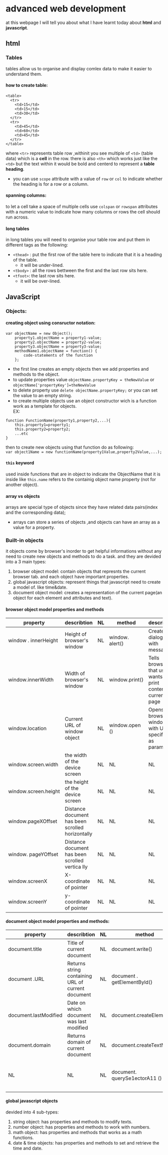 # advanced web development  
at this webpage I will tell you about what I have learnt today about **html** and **javascript**.
## html
### Tables
tables allow us to organise and display comlex data to make it easier to understand them.
#### how to create table:
```
<table>
  <tr>
    <td>15</td>
    <td>15</td>
    <td>30</td>
  </tr>
  <tr>
    <td>45</td>
    <td>60</td>
    <td>45</td>
  </tr>
</table>
```
where `<tr>` represents table row ,withinit you see multiple of `<td>` (table data) which is a **cell** in the row.
there is also `<th>` which works just like the `<td>` but the text within it would be bold and centerd to represent a **table heading**.
  * you can use `scope` attribute with a value of `row` or `col` to indicate whether the heading is for a row or a column.

#### spanning columns:
to let a cell take a space of multiple cells use `colspan` or `rowspan` attributes with a numeric value to indicate how many columns or rows the cell should run across.
#### long tables
in long tables you will need to organise your table row and put them in different tags as the following:  
* `<thead>` : put the first row of the table here to indicate that it is a heading of the table.
  * it will be under-lined.
* `<tbody>` : all the rows bettween the first and the last row sits here.
* `<tfoot>`: the last row sits here.
  * it will be over-lined.

## JavaScript
### Objects:
#### creating object using consructor notation:
```
var objectName = new Object();
    property1.objectName = property1-value;
    property2.objectName = property2-value;
    property3.objectName = property3-value;
    methodName1.objectName = function() {
        code-statements of the function
    };
```
* the first line creates an empty objects then we add properties and methods to the object.
* to update properties value `objectName.propertyKey = theNewValue` or `objectName['propertyKey']=theNewValue`
* to delete property use `delete objectName.propertyKey;` or you can set the value to an empty string.  
* to create multiple objects use an object constructor wich is a function work as a template for objects.  
EX:  
```
function FunctionName(property1,property2,...){
    this.property1=property1;
    this.property2=property2;
    ...etc
}
```
then to create new objects using that function do as following:  
`var object1Name = new functionName(property1Value,property2Value,...);`
#### `this` keyword
used inside functions that are in object to indicate the ObjectName that it is inside like `this.name` refers to the containig object name property (not for another object).
#### array vs objects
arrays are special type of objects since they have related data pairs(index and the corresponding data);  
* arrays can store a series of objects ,and objects can have an array as a value for a property.  

### Built-in objects
it objects come by browser's inorder to get helpful informations without any need to create new objects and methods to do a task. and they are devided into a 3 main types:
1. browser object model: contain objects that represnts the current browser tab. and each object have important properties.
2. global javascript objects: represent things that javascript need to create a model of. like time&date.
3. document object model: creates a representation of the current page(an object for each element and attributes and text).

#### browser object model properties and methods
| property | describtion | NL | method | describtion |  
| -------- | ----------- | ---------- | ------ | ----------- |  
| window . innerHeight | Height of browser's window | NL  | window. alert() | Creates dialog box with message |  
| window.innerWidth | Width of browser's window | NL  | window.print() | Tells browser that user wants to print contents of current page |  
| window.location | Current URL of window object | NL  |window.open () | Opens new browser window with URL specified as parameter |  
| window.screen.width | the width of the device screen | NL | NL | NL |  
| window.screen.height | the height of the device screen | NL | NL | NL |  
| window.pageXOffset | Distance document has been scrolled horizontally | NL | NL | NL |  
| window. pageYOffset | Distance document has been scrolled vertica lly | NL | NL | NL |  
| window.screenX | X-coordinate of pointer | NL | NL | NL |  
| window.screenY | y-coordinate of pointer | NL |  NL | NL |  



#### document object model properties and methods:
| property | describtion | NL | method | describtion |  
| -------- | ----------- | ---------- | ------ | ----------- |  
| document.title|Title of current document | NL | document.write() | Writes text to document |  
| document .URL | Returns string containing URL of current document | NL | document . getElementByld() | Returns element matching the specific id |  
| document.lastModified | Date on which document was last modified | NL | document.createElement() | Creates new element |  
| document.domain | Returns domain of current document | NL | document.createTextNode() | Creates new text node |  
| NL | NL | NL | document. querySe1ectorA11 () | Returns list of elements that match a CSS selector |  


#### global javascript objects
devided into 4 sub-types:  
1. string object: has properties and methods to modify texts.
2. number object: has properties and methods to work with numbers.
3. math object: has properties and methods that works as a math functions.
4. date & time objects: has properties and methods to set and retrieve the time and date.